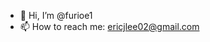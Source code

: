 - 👋 Hi, I’m @furioe1
- 📫 How to reach me: ericjlee02@gmail.com

<!---
furioe1/furioe1 is a ✨ special ✨ repository because its `README.md` (this file) appears on your GitHub profile.
You can click the Preview link to take a look at your changes.
--->
